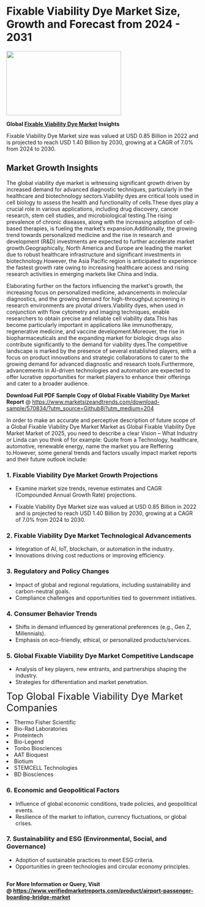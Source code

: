 <H1>Fixable Viability Dye Market Size, Growth and Forecast from 2024 - 2031</H1><img class="aligncenter size-medium wp-image-584254" src="https://thirdeyenews.in/wp-content/uploads/2024/09/Global-Market-Research-300x168.jpeg" alt="" width="300" height="168" /><p><strong>Global&nbsp;<a href="https://www.marketsizeandtrends.com/download-sample/570834/?utm_source=Github8j?utm_medium=204">Fixable Viability Dye Market</a> Insights</strong></p><p>Fixable Viability Dye Market size was valued at USD 0.85 Billion in 2022 and is projected to reach USD 1.40 Billion by 2030, growing at a CAGR of 7.0% from 2024 to 2030.</p><p><h2>Market Growth Insights</h2> <p>The global viability dye market is witnessing significant growth driven by increased demand for advanced diagnostic techniques, particularly in the healthcare and biotechnology sectors.Viability dyes are critical tools used in cell biology to assess the health and functionality of cells.These dyes play a crucial role in various applications, including drug discovery, cancer research, stem cell studies, and microbiological testing.The rising prevalence of chronic diseases, along with the increasing adoption of cell-based therapies, is fueling the market’s expansion.Additionally, the growing trend towards personalized medicine and the rise in research and development (R&D) investments are expected to further accelerate market growth.Geographically, North America and Europe are leading the market due to robust healthcare infrastructure and significant investments in biotechnology.However, the Asia Pacific region is anticipated to experience the fastest growth rate owing to increasing healthcare access and rising research activities in emerging markets like China and India.</p> <p>Elaborating further on the factors influencing the market's growth, the increasing focus on personalized medicine, advancements in molecular diagnostics, and the growing demand for high-throughput screening in research environments are pivotal drivers.Viability dyes, when used in conjunction with flow cytometry and imaging techniques, enable researchers to obtain precise and reliable cell viability data.This has become particularly important in applications like immunotherapy, regenerative medicine, and vaccine development.Moreover, the rise in biopharmaceuticals and the expanding market for biologic drugs also contribute significantly to the demand for viability dyes.The competitive landscape is marked by the presence of several established players, with a focus on product innovations and strategic collaborations to cater to the growing demand for advanced diagnostic and research tools.Furthermore, advancements in AI-driven technologies and automation are expected to offer lucrative opportunities for market players to enhance their offerings and cater to a broader audience.</p> <p><span class=""><strong>Download Full PDF Sample Copy of Global Fixable Viability Dye Market Report</strong> @ <a href="https://www.marketsizeandtrends.com/download-sample/570834/?utm_source=Github8j?utm_medium=204" target="_blank">https://www.marketsizeandtrends.com/download-sample/570834/?utm_source=Github8j?utm_medium=204</a></span></p><p>In order to make an accurate and perceptive description of future scope of a Global&nbsp;Fixable Viability Dye Market Market as Global&nbsp;Fixable Viability Dye Market Market of 2025, you need to describe a clear Vision &ndash; What Industry or Linda can you think of for example: Quote from a Technology, healthcare, automotive, renewable energy, name the market you are Reffering to.However, some general trends and factors usually impact market reports and their future outlook include:</p><h3>1.&nbsp;<strong>Fixable Viability Dye Market Growth Projections</strong></h3><ul><li>Examine market size trends, revenue estimates and CAGR (Compounded Annual Growth Rate) projections.</li><li><p>Fixable Viability Dye Market size was valued at USD 0.85 Billion in 2022 and is projected to reach USD 1.40 Billion by 2030, growing at a CAGR of 7.0% from 2024 to 2030.</p></li></ul><h3>2.&nbsp;<strong>Fixable Viability Dye Market Technological Advancements</strong></h3><ul><li>Integration of AI, IoT, blockchain, or automation in the industry.</li><li>Innovations driving cost reductions or improving efficiency.</li></ul><h3>3.&nbsp;<strong>Regulatory and Policy Changes</strong></h3><ul><li>Impact of global and regional regulations, including sustainability and carbon-neutral goals.</li><li>Compliance challenges and opportunities tied to government initiatives.</li></ul><h3>4.&nbsp;<strong>Consumer Behavior Trends</strong></h3><ul><li>Shifts in demand influenced by generational preferences (e.g., Gen Z, Millennials).</li><li>Emphasis on eco-friendly, ethical, or personalized products/services.</li></ul><h3>5.&nbsp;<strong>Global Fixable Viability Dye Market Competitive Landscape</strong></h3><ul><li>Analysis of key players, new entrants, and partnerships shaping the industry.</li><li>Strategies for differentiation and market penetration.</li></ul><p data-pm-slice="1 1 []"><span style="color: inherit; font-family: inherit; font-size: 25px;">Top Global Fixable Viability Dye Market Companies</span></p><div class="" data-test-id=""><p><li>Thermo Fisher Scientific</li><li> Bio-Rad Laboratories</li><li> Proteintech</li><li> Bio-Legend</li><li> Tonbo Biosciences</li><li> AAT Bioquest</li><li> Biotium</li><li> STEMCELL Technologies</li><li> BD Biosciences</li></p></div><h3>6.&nbsp;<strong>Economic and Geopolitical Factors</strong></h3><ul><li>Influence of global economic conditions, trade policies, and geopolitical events.</li><li>Resilience of the market to inflation, currency fluctuations, or global crises.</li></ul><h3>7.&nbsp;<strong>Sustainability and ESG (Environmental, Social, and Governance)</strong></h3><ul><li>Adoption of sustainable practices to meet ESG criteria.</li><li>Opportunities in green technologies and circular economy principles.</li></ul><h2><strong style="font-size: 14px;">For More Information or Query, Visit @&nbsp;</strong><a style="background-color: #ffffff; font-size: 14px;" href="https://www.marketsizeandtrends.com/report/fixable-viability-dye-market/" target="_blank">https://www.verifiedmarketreports.com/product/airport-passenger-boarding-bridge-market</a></h2>